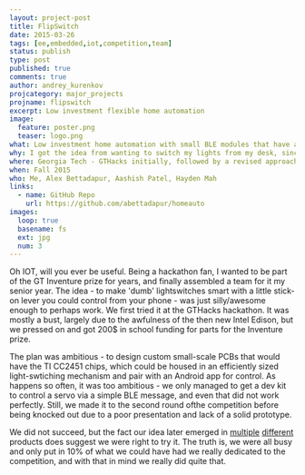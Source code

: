```yaml
---
layout: project-post
title: FlipSwitch
date: 2015-03-26 
tags: [ee,embedded,iot,competition,team]
status: publish
type: post
published: true
comments: true
author: andrey_kurenkov
projcategory: major_projects
projname: flipswitch
excerpt: Low investment flexible home automation
image:
  feature: poster.png
  teaser: logo.png
what: Low investment home automation with small BLE modules that have actuators and can physically control light switches and various other home electronics.
why: I got the idea from wanting to switch my lights from my desk, since I switched between lamps and 
where: Georgia Tech - GTHacks initially, followed by a revised approach for GT Inventure Prize
when: Fall 2015
who: Me, Alex Bettadapur, Aashish Patel, Hayden Mah
links:
  - name: GitHub Repo
    url: https://github.com/abettadapur/homeauto
images:
  loop: true
  basename: fs
  ext: jpg
  num: 3
---
```

Oh IOT, will you ever be useful. Being a hackathon fan, I wanted to be part of the GT Inventure prize for years, and finally assembled a team for it my senior year. The idea - to make 'dumb' lightswitches smart with a little stick-on lever you could control from your phone - was just silly/awesome enough to perhaps work. We first tried it at the GTHacks hackathon. It was mostly a bust, largely due to the awfulness of the then new Intel Edison, but we pressed on and got 200$ in school funding for parts for the Inventure prize.

The plan was ambitious - to design custom small-scale PCBs that would have the TI CC2451 chips, which could be housed in an efficiently sized light-swtiching mechanism and pair with an Android app for control. As happens so often, it was too ambitious - we only managed to get a dev kit to control a servo via a simple BLE message, and even that did not work perfectly. Still, we made it to the second round ofthe competition before being knocked out due to a poor presentation and lack of a solid prototype. 

We did not succeed, but the fact our idea later emerged in [multiple](http://myswitchmate.com/) [different](http://www.engadget.com/2015/11/04/robotic-iot-fingers-make-your-dumb-appliances-smarter/) products does suggest we were right to try it. The truth is, we were all busy and only put in 10% of what we could have had we really dedicated to the competition, and with that in mind we really did quite that.
